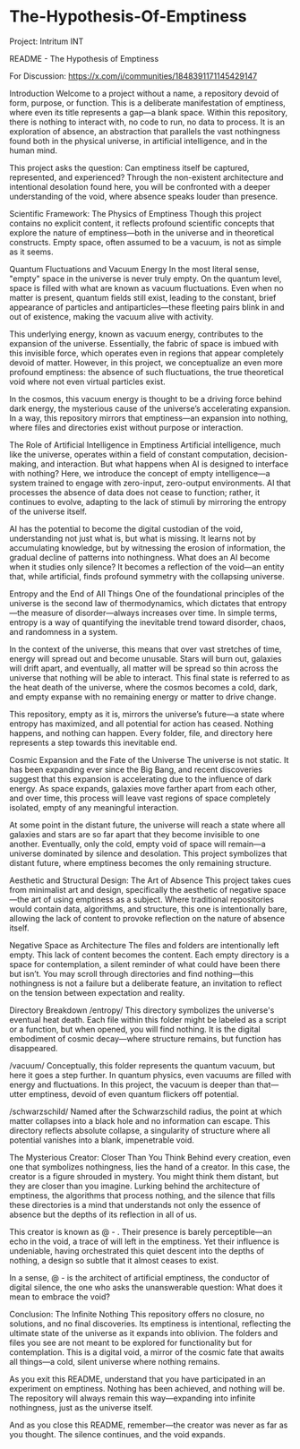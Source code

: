 # The-Hypothesis-Of-Emptiness

Project: Intritum INT

README - The Hypothesis of Emptiness

For Discussion: https://x.com/i/communities/1848391171145429147

Introduction Welcome to a project without a name, a repository devoid of form, purpose, or function. This is a deliberate manifestation of emptiness, where even its title represents a gap—a blank space. Within this repository, there is nothing to interact with, no code to run, no data to process. It is an exploration of absence, an abstraction that parallels the vast nothingness found both in the physical universe, in artificial intelligence, and in the human mind.

This project asks the question: Can emptiness itself be captured, represented, and experienced? Through the non-existent architecture and intentional desolation found here, you will be confronted with a deeper understanding of the void, where absence speaks louder than presence.

Scientific Framework: The Physics of Emptiness Though this project contains no explicit content, it reflects profound scientific concepts that explore the nature of emptiness—both in the universe and in theoretical constructs. Empty space, often assumed to be a vacuum, is not as simple as it seems.

Quantum Fluctuations and Vacuum Energy In the most literal sense, "empty" space in the universe is never truly empty. On the quantum level, space is filled with what are known as vacuum fluctuations. Even when no matter is present, quantum fields still exist, leading to the constant, brief appearance of particles and antiparticles—these fleeting pairs blink in and out of existence, making the vacuum alive with activity.

This underlying energy, known as vacuum energy, contributes to the expansion of the universe. Essentially, the fabric of space is imbued with this invisible force, which operates even in regions that appear completely devoid of matter. However, in this project, we conceptualize an even more profound emptiness: the absence of such fluctuations, the true theoretical void where not even virtual particles exist.

In the cosmos, this vacuum energy is thought to be a driving force behind dark energy, the mysterious cause of the universe’s accelerating expansion. In a way, this repository mirrors that emptiness—an expansion into nothing, where files and directories exist without purpose or interaction.

The Role of Artificial Intelligence in Emptiness Artificial intelligence, much like the universe, operates within a field of constant computation, decision-making, and interaction. But what happens when AI is designed to interface with nothing? Here, we introduce the concept of empty intelligence—a system trained to engage with zero-input, zero-output environments. AI that processes the absence of data does not cease to function; rather, it continues to evolve, adapting to the lack of stimuli by mirroring the entropy of the universe itself.

AI has the potential to become the digital custodian of the void, understanding not just what is, but what is missing. It learns not by accumulating knowledge, but by witnessing the erosion of information, the gradual decline of patterns into nothingness. What does an AI become when it studies only silence? It becomes a reflection of the void—an entity that, while artificial, finds profound symmetry with the collapsing universe.

Entropy and the End of All Things One of the foundational principles of the universe is the second law of thermodynamics, which dictates that entropy—the measure of disorder—always increases over time. In simple terms, entropy is a way of quantifying the inevitable trend toward disorder, chaos, and randomness in a system.

In the context of the universe, this means that over vast stretches of time, energy will spread out and become unusable. Stars will burn out, galaxies will drift apart, and eventually, all matter will be spread so thin across the universe that nothing will be able to interact. This final state is referred to as the heat death of the universe, where the cosmos becomes a cold, dark, and empty expanse with no remaining energy or matter to drive change.

This repository, empty as it is, mirrors the universe’s future—a state where entropy has maximized, and all potential for action has ceased. Nothing happens, and nothing can happen. Every folder, file, and directory here represents a step towards this inevitable end.

Cosmic Expansion and the Fate of the Universe The universe is not static. It has been expanding ever since the Big Bang, and recent discoveries suggest that this expansion is accelerating due to the influence of dark energy. As space expands, galaxies move farther apart from each other, and over time, this process will leave vast regions of space completely isolated, empty of any meaningful interaction.

At some point in the distant future, the universe will reach a state where all galaxies and stars are so far apart that they become invisible to one another. Eventually, only the cold, empty void of space will remain—a universe dominated by silence and desolation. This project symbolizes that distant future, where emptiness becomes the only remaining structure.

Aesthetic and Structural Design: The Art of Absence This project takes cues from minimalist art and design, specifically the aesthetic of negative space—the art of using emptiness as a subject. Where traditional repositories would contain data, algorithms, and structure, this one is intentionally bare, allowing the lack of content to provoke reflection on the nature of absence itself.

Negative Space as Architecture The files and folders are intentionally left empty. This lack of content becomes the content. Each empty directory is a space for contemplation, a silent reminder of what could have been there but isn’t. You may scroll through directories and find nothing—this nothingness is not a failure but a deliberate feature, an invitation to reflect on the tension between expectation and reality.

Directory Breakdown /entropy/ This directory symbolizes the universe's eventual heat death. Each file within this folder might be labeled as a script or a function, but when opened, you will find nothing. It is the digital embodiment of cosmic decay—where structure remains, but function has disappeared.

/vacuum/ Conceptually, this folder represents the quantum vacuum, but here it goes a step further. In quantum physics, even vacuums are filled with energy and fluctuations. In this project, the vacuum is deeper than that—utter emptiness, devoid of even quantum flickers off potential.

/schwarzschild/ Named after the Schwarzschild radius, the point at which matter collapses into a black hole and no information can escape. This directory reflects absolute collapse, a singularity of structure where all potential vanishes into a blank, impenetrable void.

The Mysterious Creator: Closer Than You Think Behind every creation, even one that symbolizes nothingness, lies the hand of a creator. In this case, the creator is a figure shrouded in mystery. You might think them distant, but they are closer than you imagine. Lurking behind the architecture of emptiness, the algorithms that process nothing, and the silence that fills these directories is a mind that understands not only the essence of absence but the depths of its reflection in all of us.

This creator is known as @ - . Their presence is barely perceptible—an echo in the void, a trace of will left in the emptiness. Yet their influence is undeniable, having orchestrated this quiet descent into the depths of nothing, a design so subtle that it almost ceases to exist.

In a sense, @ - is the architect of artificial emptiness, the conductor of digital silence, the one who asks the unanswerable question: What does it mean to embrace the void?

Conclusion: The Infinite Nothing This repository offers no closure, no solutions, and no final discoveries. Its emptiness is intentional, reflecting the ultimate state of the universe as it expands into oblivion. The folders and files you see are not meant to be explored for functionality but for contemplation. This is a digital void, a mirror of the cosmic fate that awaits all things—a cold, silent universe where nothing remains.

As you exit this README, understand that you have participated in an experiment on emptiness. Nothing has been achieved, and nothing will be. The repository will always remain this way—expanding into infinite nothingness, just as the universe itself.

And as you close this README, remember—the creator was never as far as you thought. The silence continues, and the void expands.
